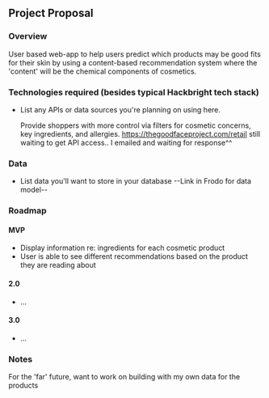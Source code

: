 ## Project Proposal

### Overview

User based web-app to help users predict which products may be good fits for their skin by using a content-based recommendation system where the 'content' will be the chemical components of cosmetics.

### Technologies required (besides typical Hackbright tech stack)

- List any APIs or data sources you're planning on using here. 

    Provide shoppers with more control via filters for cosmetic concerns, key ingredients, and allergies. 
    https://thegoodfaceproject.com/retail
    still waiting to get API access.. I emailed and waiting for response^^

### Data

- List data you'll want to store in your database
        --Link in Frodo for data model--

### Roadmap

#### MVP

 - Display information re: ingredients for each cosmetic product
 - User is able to see different recommendations based on the product they are reading about


#### 2.0

- ...

#### 3.0

- ...

### Notes

For the 'far' future, want to work on building with my own data for the products 
